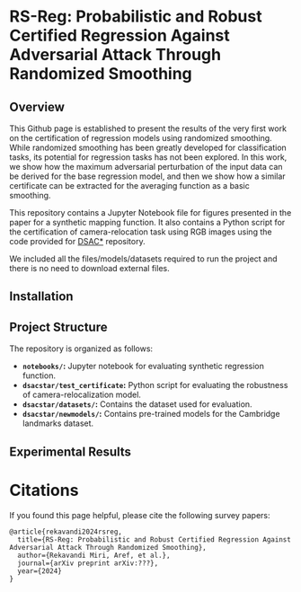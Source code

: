 # RS-Reg: Probabilistic and Robust Certified Regression Against Adversarial Attack Through Randomized Smoothing

## Overview
This Github page is established to present the results of the very first work on the certification of regression models using randomized smoothing. While randomized smoothing has been greatly developed for classification tasks, its potential for regression tasks has not been explored. In this work, we show how the maximum adversarial perturbation of the input data can be derived for the base regression model, and then we show how a similar certificate can be extracted for the averaging function as a basic smoothing. 

This repository contains a Jupyter Notebook file for figures presented in the paper for a synthetic mapping function.  It also contains a Python script for the certification of camera-relocation task using RGB images using the code provided for [DSAC*](https://github.com/vislearn/dsacstar) repository.

We included all the files/models/datasets required to run the project and there is no need to download external files. 

## Installation

## Project Structure

The repository is organized as follows:

- **`notebooks/`:** Jupyter notebook for evaluating synthetic regression function.
- **`dsacstar/test_certificate`:** Python script for evaluating the robustness of camera-relocalization model.
- **`dsacstar/datasets/`:** Contains the dataset used for evaluation.
- **`dsacstar/newmodels/`:** Contains pre-trained models for the Cambridge landmarks dataset.

## Experimental Results

# Citations
If you found this page helpful, please cite the following survey papers:
```
@article{rekavandi2024rsreg,
  title={RS-Reg: Probabilistic and Robust Certified Regression Against Adversarial Attack Through Randomized Smoothing},
  author={Rekavandi Miri, Aref, et al.},
  journal={arXiv preprint arXiv:???},
  year={2024}
}
```
